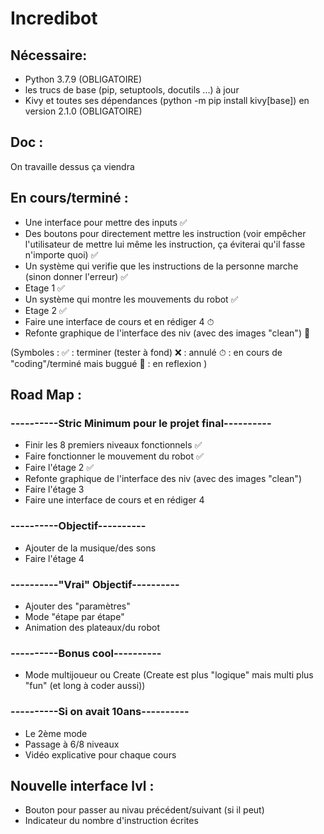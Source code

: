 # Incredibot

## Nécessaire:
* Python 3.7.9 (OBLIGATOIRE)
* les trucs de base (pip, setuptools, docutils ...) à jour
* Kivy et toutes ses dépendances (python -m pip install kivy[base]) en version 2.1.0 (OBLIGATOIRE)
## Doc :

On travaille dessus ça viendra

## En cours/terminé :

* Une interface pour mettre des inputs ✅
* Des boutons pour directement mettre les instruction (voir empêcher l'utilisateur de mettre lui même les instruction, ça éviterai qu'il fasse n'importe quoi) ✅
* Un système qui verifie que les instructions de la personne marche (sinon donner l'erreur) ✅
* Etage 1 ✅
* Un système qui montre les mouvements du robot ✅
* Etage 2 ✅
* Faire une interface de cours et en rédiger 4 ⏱
* Refonte graphique de l'interface des niv (avec des images "clean") 🧠


(Symboles : ✅ : terminer (tester à fond) ❌ : annulé ⏱ : en cours de "coding"/terminé mais buggué 🧠 : en reflexion )

## Road Map  :

### ----------Stric Minimum pour le projet final----------
* Finir les 8 premiers niveaux fonctionnels ✅
* Faire fonctionner le mouvement du robot ✅
* Faire l'étage 2 ✅
* Refonte graphique de l'interface des niv (avec des images "clean")
* Faire l'étage 3
* Faire une interface de cours et en rédiger 4
### ----------Objectif----------
* Ajouter de la musique/des sons
* Faire l'étage 4
### ----------"Vrai" Objectif----------
* Ajouter des "paramètres"
* Mode "étape par étape"
* Animation des plateaux/du robot
### ----------Bonus cool----------
* Mode multijoueur ou Create (Create est plus "logique" mais multi plus "fun" (et long à coder aussi))
### ----------Si on avait 10ans----------
* Le 2ème mode
* Passage à 6/8 niveaux 
* Vidéo explicative pour chaque cours

## Nouvelle interface lvl :

* Bouton pour passer au nivau précédent/suivant (si il peut)
* Indicateur du nombre d'instruction écrites